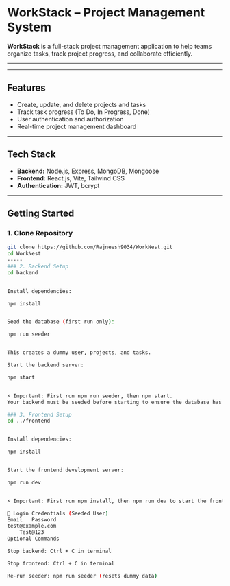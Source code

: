 # WorkStack – Project Management System

**WorkStack** is a full-stack project management application to help teams organize tasks, track project progress, and collaborate efficiently.

---



---

## Features
- Create, update, and delete projects and tasks
- Track task progress (To Do, In Progress, Done)
- User authentication and authorization
- Real-time project management dashboard

---

## Tech Stack
- **Backend:** Node.js, Express, MongoDB, Mongoose
- **Frontend:** React.js, Vite, Tailwind CSS
- **Authentication:** JWT, bcrypt

---

## Getting Started

### 1. Clone Repository
```bash
git clone https://github.com/Rajneesh9034/WorkNest.git
cd WorkNest
-----
### 2. Backend Setup
cd backend


Install dependencies:

npm install


Seed the database (first run only):

npm run seeder


This creates a dummy user, projects, and tasks.

Start the backend server:

npm start


⚡ Important: First run npm run seeder, then npm start.
Your backend must be seeded before starting to ensure the database has initial data.

### 3. Frontend Setup
cd ../frontend


Install dependencies:

npm install


Start the frontend development server:

npm run dev


⚡ Important: First run npm install, then npm run dev to start the frontend.

🔑 Login Credentials (Seeded User)
Email	Password
test@example.com
	Test@123
Optional Commands

Stop backend: Ctrl + C in terminal

Stop frontend: Ctrl + C in terminal

Re-run seeder: npm run seeder (resets dummy data)
